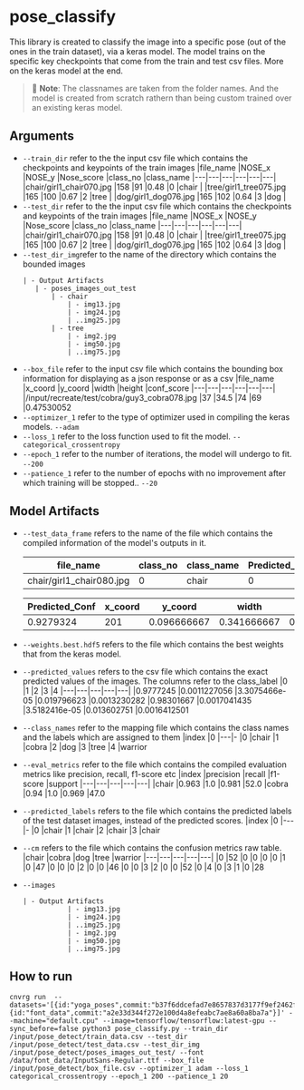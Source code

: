 # pose_classify
This library is created to classify the image into a specific pose (out of the ones in the train dataset), via a keras model. The model trains on the specific key checkpoints that come from the train and test csv files. More on the keras model at the end.
> 📝 **Note**: The classnames are taken from the folder names. And the model is created from scratch rathern than being custom trained over an existing keras model.
## Arguments
- `--train_dir` refer to the the input csv file which contains the checkpoints and keypoints of the train images
    |file_name   |NOSE_x   |NOSE_y   |Nose_score   |class_no   |class_name
    |---|---|---|---|---|---|
    |chair/girl1_chair070.jpg   |158   |91   |0.48   |0  |chair   |
    |tree/girl1_tree075.jpg   |165   |100   |0.67   |2   |tree   |
    |dog/girl1_dog076.jpg   |165   |102   |0.64   |3   |dog   |
- `--test_dir` refer to the the input csv file which contains the checkpoints and keypoints of the train images
    |file_name   |NOSE_x   |NOSE_y   |Nose_score   |class_no   |class_name
    |---|---|---|---|---|---|
    |chair/girl1_chair070.jpg   |158   |91   |0.48   |0  |chair   |
    |tree/girl1_tree075.jpg   |165   |100   |0.67   |2   |tree   |
    |dog/girl1_dog076.jpg   |165   |102   |0.64   |3   |dog   |
- `--test_dir_img`refer to the name of the directory which contains the bounded images
     ```
    | - Output Artifacts
        | - poses_images_out_test
            | - chair
                | - img13.jpg
                | - img24.jpg
                | ..img25.jpg
            | - tree
                | - img2.jpg
                | - img50.jpg
                | ..img75.jpg
- `--box_file` refer to the input csv file which contains the bounding box information for displaying as a json response or as a csv
    |file_name  |x_coord	|y_coord	|width	|height     |conf_score
    |---|---|---|---|---|---|
    |/input/recreate/test/cobra/guy3_cobra078.jpg	|37	    |34.5	|74	|69	|0.47530052
- `--optimizer_1` refer to the type of optimizer used in compiling the keras models.
    `--adam`
- `--loss_1` refer to the loss function used to fit the model.
    `--categorical_crossentropy`
- `--epoch_1` refer to the number of iterations, the model will undergo to fit.
    `--200`
- `--patience_1` refer to the number of epochs with no improvement after which training will be stopped..
    `--20`

## Model Artifacts 
- `--test_data_frame` refers to the name of the file which contains the compiled information of the model's outputs in it.

    |file_name   |class_no   |class_name   |Predicted_No   |Predicted_Label
    |---|---|---|---|---|
    |chair/girl1_chair080.jpg |0    |chair  |0  |chair

    |Predicted_Conf     |x_coord	|y_coord	|width	|height	    |conf_score     |width_image    |height_image
    |---|---|---|---|---|---|---|---|
    |0.9279324	|201	|0.096666667	|0.341666667	|0.193333333	|0.683333333	|0.6978049	|300	|300

- `--weights.best.hdf5` refers to the file which contains the best weights that from the keras model.
- `--predicted_values` refers to the csv file which contains the exact predicted values of the images. The columns refer to the class_label
    |0   |1   |2   |3   |4
    |---|---|---|---|---|
    |0.9777245	|0.0011227056	|3.3075466e-05	|0.019796623	|0.0013230282
    |0.98301667	|0.0017041435	|3.5182416e-05	|0.013602751	|0.0016412501
- `--class_names` refer to the mapping  file which contains the class names and the labels which are assigned to them
    |index   |0
    |---|-
    |0  |chair
    |1	|cobra
    |2	|dog
    |3	|tree
    |4	|warrior
- `--eval_metrics` refer to the file which contains the compiled evaluation metrics like precision, recall, f1-score etc
    |index 	|precision 	|recall |f1-score 	|support 
    |---|---|---|---|---|
    |chair	|0.963	|1.0	|0.981	|52.0
    |cobra	|0.94	|1.0	|0.969	|47.0
- `--predicted_labels` refers to the file which contains the predicted labels of the test dataset images, instead of the predicted scores.
    |index  |0
    |---|-
    |0	|chair
    |1	|chair
    |2	|chair
    |3	|chair 
- `--cm` refers to the file which contains the confusion metrics raw table.
    |chair |cobra |dog |tree |warrior 
    |---|---|---|---|---|
    |0	|52	|0	|0	|0	|0
    |1	|0	|47	|0	|0	|0
    |2	|0	|0	|46	|0	|0
    |3	|2	|0	|0	|52	|0
    |4	|0	|3	|1	|0	|28
- `--images`
     ```
    | - Output Artifacts
                | - img13.jpg
                | - img24.jpg
                | ..img25.jpg
                | - img2.jpg
                | - img50.jpg
                | ..img75.jpg
## How to run
```
cnvrg run  --datasets='[{id:"yoga_poses",commit:"b37f6ddcefad7e8657837d3177f9ef2462f98acf"}, {id:"font_data",commit:"a2e33d344f272e100d4a8efeabc7ae8a60a8ba7a"}]' --machine="default.cpu" --image=tensorflow/tensorflow:latest-gpu --sync_before=false python3 pose_classify.py --train_dir /input/pose_detect/train_data.csv --test_dir /input/pose_detect/test_data.csv --test_dir_img /input/pose_detect/poses_images_out_test/ --font /data/font_data/InputSans-Regular.ttf --box_file /input/pose_detect/box_file.csv --optimizer_1 adam --loss_1 categorical_crossentropy --epoch_1 200 --patience_1 20
```